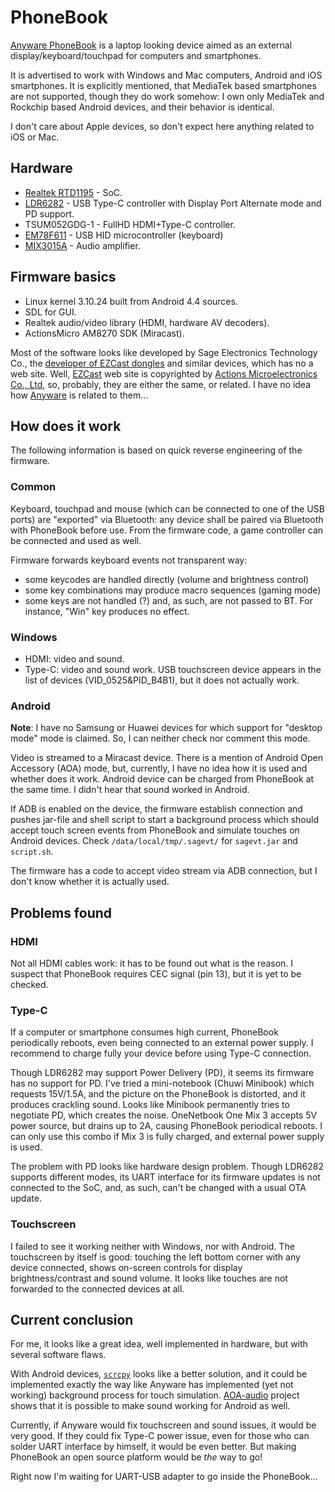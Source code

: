 # PhoneBook

[Anyware PhoneBook](https://www.kickstarter.com/projects/johnsheng/phonebook-turn-any-smartphone-into-a-laptop-computer) is a laptop looking device aimed as an external display/keyboard/touchpad for computers and smartphones.

It is advertised to work with Windows and Mac computers, Android and iOS smartphones. It is explicitly mentioned, that MediaTek based smartphones are not supported, though they do work somehow: I own only MediaTek and Rockchip based Android devices, and their behavior is identical.

I don't care about Apple devices, so don't expect here anything related to iOS or Mac.

## Hardware
* [Realtek RTD1195](https://www.realtek.com/en/products/communications-network-ics/item/rtd1195) - SoC.
* [LDR6282](http://www.legendary.net.cn/html/en/product/USB-C_PD/202005/1166.html) - USB Type-C controller with Display Port Alternate mode and PD support.
* TSUM052GDG-1 - FullHD HDMI+Type-C controller.
* [EM78F611](http://www.emc.com.tw/emc/en/Product/Product/detail/216) - USB HID microcontroller (keyboard)
* [MIX3015A](http://www.mixinno.com/userfiles/productfile/MIX3015A.pdf) - Audio amplifier.

## Firmware basics

* Linux kernel 3.10.24 built from Android 4.4 sources.
* SDL for GUI.
* Realtek audio/video library (HDMI, hardware AV decoders).
* ActionsMicro AM8270 SDK (Miracast).

Most of the software looks like developed by Sage Electronics Technology Co., the [developer of EZCast dongles](https://fccid.io/2AGM8-B20) and similar devices, which has no a web site. Well, [EZCast](https://www.ezcast.com/) web site is copyrighted by [Actions Microelectronics Co., Ltd](https://www.actions-micro.com/), so, probably, they are either the same, or related. I have no idea how [Anyware](https://anywaretek.com/) is related to them...

## How does it work

The following information is based on quick reverse engineering of the firmware.

### Common

Keyboard, touchpad and mouse (which can be connected to one of the USB ports) are "exported" via Bluetooth: any device shall be paired via Bluetooth with PhoneBook before use. From the firmware code, a game controller can be connected and used as well.

Firmware forwards keyboard events not transparent way:
* some keycodes are handled directly (volume and brightness control)
* some key combinations may produce macro sequences (gaming mode)
* some keys are not handled (?) and, as such, are not passed to BT. For instance, "Win" key produces no effect.

### Windows

* HDMI: video and sound.
* Type-C: video and sound work. USB touchscreen device appears in the list of devices (VID_0525&PID_B4B1), but it does not actually work.

### Android

**Note**: I have no Samsung or Huawei devices for which support for "desktop mode" mode is claimed. So, I can neither check nor comment this mode.

Video is streamed to a Miracast device. There is a mention of Android Open Accessory (AOA) mode, but, currently, I have no idea how it is used and whether does it work. Android device can be charged from PhoneBook at the same time. I didn't hear that sound worked in Android.

If ADB is enabled on the device, the firmware establish connection and pushes jar-file and shell script to start a background process which should accept touch screen events from PhoneBook and simulate touches on Android devices. Check `/data/local/tmp/.sagevt/` for `sagevt.jar` and `script.sh`.

The firmware has a code to accept video stream via ADB connection, but I don't know whether it is actually used.

## Problems found

### HDMI

Not all HDMI cables work: it has to be found out what is the reason. I suspect that PhoneBook requires CEC signal (pin 13), but it is yet to be checked.

### Type-C

If a computer or smartphone consumes high current, PhoneBook periodically reboots, even being connected to an external power supply. I recommend to charge fully your device before using Type-C connection.

Though LDR6282 may support Power Delivery (PD), it seems its firmware has no support for PD. I've tried a mini-notebook (Chuwi Minibook) which requests 15V/1.5A, and the picture on the PhoneBook is distorted, and it produces crackling sound. Looks like Minibook permanently tries to negotiate PD, which creates the noise. OneNetbook One Mix 3 accepts 5V power source, but drains up to 2A, causing PhoneBook periodical reboots. I can only use this combo if Mix 3 is fully charged, and external power supply is used.

The problem with PD looks like hardware design problem. Though LDR6282 supports different modes, its UART interface for its firmware updates is not connected to the SoC, and, as such, can't be changed with a usual OTA update.

### Touchscreen

I failed to see it working neither with Windows, nor with Android. The touchscreen by itself is good: touching the left bottom corner with any device connected, shows on-screen controls for display brightness/contrast and sound volume. It looks like touches are not forwarded to the connected devices at all.

## Current conclusion

For me, it looks like a great idea, well implemented in hardware, but with several software flaws.

With Android devices, [`scrcpy`](https://github.com/Lurker00/scrcpy) looks like a better solution, and it could be implemented exactly the way like Anyware has implemented (yet not working) background process for touch simulation. [AOA-audio](https://github.com/rom1v/aoa-audio) project shows that it is possible to make sound working for Android as well.

Currently, if Anyware would fix touchscreen and sound issues, it would be very good. If they could fix Type-C power issue, even for those who can solder UART interface by himself, it would be even better. But making PhoneBook an open source platform would be *the* way to go!

Right now I'm waiting for UART-USB adapter to go inside the PhoneBook...
